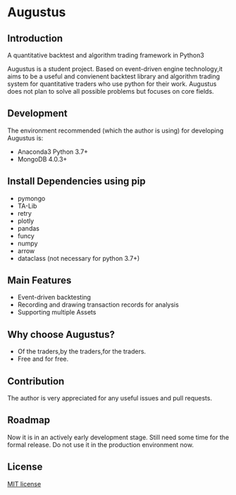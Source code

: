 # Augustus
## Introduction
A quantitative backtest and algorithm trading framework in Python3

Augustus is a student project. Based on event-driven engine technology,it aims to be a useful and convienent backtest library and algorithm trading system for quantitative traders who use python for their work. Augustus does not plan to solve all possible problems but focuses on core fields. 
## Development
The environment recommended (which the author is using) for developing Augustus is:
- Anaconda3 Python 3.7+
- MongoDB 4.0.3+
## Install Dependencies using pip
- pymongo
- TA-Lib
- retry
- plotly
- pandas
- funcy
- numpy
- arrow
- dataclass (not necessary for python 3.7+)
## Main Features
- Event-driven backtesting
- Recording and drawing transaction records for analysis
- Supporting multiple Assets
## Why choose Augustus?
- Of the traders,by the traders,for the traders.
- Free and for free.
## Contribution 
The author is very appreciated for any useful issues and pull requests.
## Roadmap
Now it is in an actively early development stage. Still need some time for the formal release. Do not use it in the production environment now.
## License
[MIT license](https://opensource.org/licenses/MIT)
